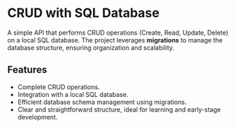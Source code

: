 # CRUD with SQL Database  

A simple API that performs CRUD operations (Create, Read, Update, Delete) on a local SQL database. The project leverages **migrations** to manage the database structure, ensuring organization and scalability.  

## Features  
- Complete CRUD operations.  
- Integration with a local SQL database.  
- Efficient database schema management using migrations.  
- Clear and straightforward structure, ideal for learning and early-stage development.  
